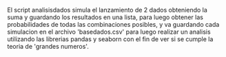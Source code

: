 El script analisisdados simula el lanzamiento de 2 dados obteniendo la suma y guardando los resultados en una lista,
para luego obtener las probabilidades de todas las combinaciones posibles,
y va guardando cada simulacion en el archivo 'basedados.csv' para luego realizar un analisis utilizando las librerias pandas y seaborn
con el fin de ver si se cumple la teoria de 'grandes numeros'.
